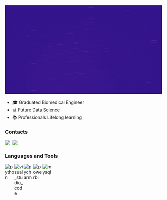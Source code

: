<p align="center">
  <img src="https://github.com/brunalimap/brunalimap/blob/main/img/imagem.gif" >
</p>



-  🎓 Graduated Biomedical Engineer 
-  📊 Future Data Science 
-  📚 Professionals Lifelong learning


### Contacts
[<img align="left"  width="24px" src="https://cdn.jsdelivr.net/npm/simple-icons@3.4.0/icons/linkedin.svg" />](https://www.linkedin.com/in/brunalimap)
[<img align="left"  width="24px" src="https://img.icons8.com/ios-filled/50/000000/new-post.png"/>](brunapereira@geb.inatel.br)

</br>

### Languages and Tools
<img align="left" alt="python" width="30px" src="https://cdn3.iconfinder.com/data/icons/logos-and-brands-adobe/512/267_Python-512.png" />
<img align="left" alt="visual_studio_code" width="30px" src="https://upload.wikimedia.org/wikipedia/commons/9/9a/Visual_Studio_Code_1.35_icon.svg" />
<img align="left" alt="pycharm" width="30px" src="https://upload.wikimedia.org/wikipedia/commons/a/a1/PyCharm_Logo.svg" />
<img align="left" alt="powerbi" width="30px" src="https://img.icons8.com/color/48/000000/power-bi.png" />
<img align="left" alt="mysql" width="30px" src="https://icon-icons.com/pt/icone/mysql-simples-a-marca-logo/146415" />








